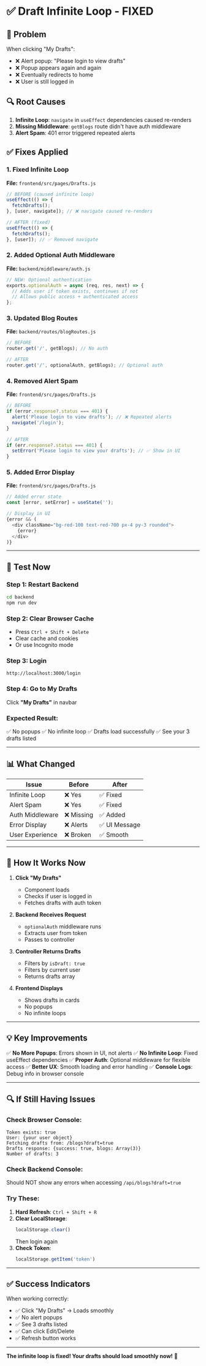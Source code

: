 # ✅ Draft Infinite Loop - FIXED

## 🐛 Problem

When clicking "My Drafts":
- ❌ Alert popup: "Please login to view drafts"
- ❌ Popup appears again and again
- ❌ Eventually redirects to home
- ❌ User is still logged in

## 🔍 Root Causes

1. **Infinite Loop**: `navigate` in `useEffect` dependencies caused re-renders
2. **Missing Middleware**: `getBlogs` route didn't have auth middleware
3. **Alert Spam**: 401 error triggered repeated alerts

## ✅ Fixes Applied

### 1. Fixed Infinite Loop
**File:** `frontend/src/pages/Drafts.js`
```javascript
// BEFORE (caused infinite loop)
useEffect(() => {
  fetchDrafts();
}, [user, navigate]); // ❌ navigate caused re-renders

// AFTER (fixed)
useEffect(() => {
  fetchDrafts();
}, [user]); // ✅ Removed navigate
```

### 2. Added Optional Auth Middleware
**File:** `backend/middleware/auth.js`
```javascript
// NEW: Optional authentication
exports.optionalAuth = async (req, res, next) => {
  // Adds user if token exists, continues if not
  // Allows public access + authenticated access
};
```

### 3. Updated Blog Routes
**File:** `backend/routes/blogRoutes.js`
```javascript
// BEFORE
router.get('/', getBlogs); // No auth

// AFTER
router.get('/', optionalAuth, getBlogs); // Optional auth
```

### 4. Removed Alert Spam
**File:** `frontend/src/pages/Drafts.js`
```javascript
// BEFORE
if (error.response?.status === 401) {
  alert('Please login to view drafts'); // ❌ Repeated alerts
  navigate('/login');
}

// AFTER
if (err.response?.status === 401) {
  setError('Please login to view your drafts'); // ✅ Show in UI
}
```

### 5. Added Error Display
**File:** `frontend/src/pages/Drafts.js`
```javascript
// Added error state
const [error, setError] = useState('');

// Display in UI
{error && (
  <div className="bg-red-100 text-red-700 px-4 py-3 rounded">
    {error}
  </div>
)}
```

---

## 🧪 Test Now

### Step 1: Restart Backend
```bash
cd backend
npm run dev
```

### Step 2: Clear Browser Cache
- Press `Ctrl + Shift + Delete`
- Clear cache and cookies
- Or use Incognito mode

### Step 3: Login
```
http://localhost:3000/login
```

### Step 4: Go to My Drafts
Click **"My Drafts"** in navbar

### Expected Result:
✅ No popups
✅ No infinite loop
✅ Drafts load successfully
✅ See your 3 drafts listed

---

## 📊 What Changed

| Issue | Before | After |
|-------|--------|-------|
| Infinite Loop | ❌ Yes | ✅ Fixed |
| Alert Spam | ❌ Yes | ✅ Fixed |
| Auth Middleware | ❌ Missing | ✅ Added |
| Error Display | ❌ Alerts | ✅ UI Message |
| User Experience | ❌ Broken | ✅ Smooth |

---

## 🎯 How It Works Now

1. **Click "My Drafts"**
   - Component loads
   - Checks if user is logged in
   - Fetches drafts with auth token

2. **Backend Receives Request**
   - `optionalAuth` middleware runs
   - Extracts user from token
   - Passes to controller

3. **Controller Returns Drafts**
   - Filters by `isDraft: true`
   - Filters by current user
   - Returns drafts array

4. **Frontend Displays**
   - Shows drafts in cards
   - No popups
   - No infinite loops

---

## 💡 Key Improvements

✅ **No More Popups**: Errors shown in UI, not alerts
✅ **No Infinite Loop**: Fixed useEffect dependencies
✅ **Proper Auth**: Optional middleware for flexible access
✅ **Better UX**: Smooth loading and error handling
✅ **Console Logs**: Debug info in browser console

---

## 🔍 If Still Having Issues

### Check Browser Console:
```
Token exists: true
User: {your user object}
Fetching drafts from: /blogs?draft=true
Drafts response: {success: true, blogs: Array(3)}
Number of drafts: 3
```

### Check Backend Console:
Should NOT show any errors when accessing `/api/blogs?draft=true`

### Try These:
1. **Hard Refresh**: `Ctrl + Shift + R`
2. **Clear LocalStorage**: 
   ```javascript
   localStorage.clear()
   ```
   Then login again
3. **Check Token**:
   ```javascript
   localStorage.getItem('token')
   ```

---

## ✅ Success Indicators

When working correctly:
- ✅ Click "My Drafts" → Loads smoothly
- ✅ No alert popups
- ✅ See 3 drafts listed
- ✅ Can click Edit/Delete
- ✅ Refresh button works

---

**The infinite loop is fixed! Your drafts should load smoothly now!** 🎉
